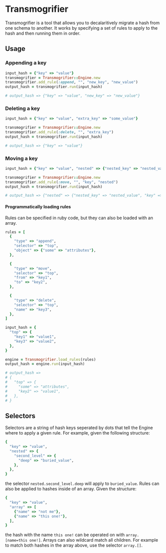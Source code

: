 # Transmogrifier

Transmogrifier is a tool that allows you to decalaritively migrate a hash from one schema to another. It works by specifying a set of rules to apply to the hash and then running them in order.

## Usage
### Appending a key
```ruby
input_hash = {"key" => "value"}
transmogrifier = Transmogrifier::Engine.new
transmogrifier.add_rule(:append, "", "new_key", "new_value")
output_hash = transmogrifier.run(input_hash)

# output_hash => {"key" => "value", "new_key" => "new_value"}
```

### Deleting  a key
```ruby
input_hash = {"key" => "value", "extra_key" => "some_value"}

transmogrifier = Transmogrifier::Engine.new
transmogrifier.add_rule(:delete, "", "extra_key")
output_hash = transmogrifier.run(input_hash)

# output_hash => {"key" => "value"}
```

### Moving a key
```ruby
input_hash = {"key" => "value", "nested" => {"nested_key" => "nested_value"}}

transmogrifier = Transmogrifier::Engine.new
transmogrifier.add_rule(:move, "", "key", "nested")
output_hash = transmogrifier.run(input_hash)

# output_hash => {"nested" => {"nested_key" => "nested_value", "key" => "value"}}
```
#### Programmatically loading rules
Rules can be specified in ruby code, but they can also be loaded with an array.
```ruby
rules = [
  {
    "type" => "append",
    "selector" => "top",
    "object" => {"some" => "attributes"},
  },

  {
    "type" => "move",
    "selector" => "top",
    "from" => "key1",
    "to" => "key2",
  },

  {
    "type" => "delete",
    "selector" => "top",
    "name" => "key3",
  },
]

input_hash = {
  "top" => {
    "key1" => "value1",
    "key3" => "value2",
  },
}

engine = Transmogrifier.load_rules(rules)
output_hash = engine.run(input_hash)

# output_hash => 
# { 
#   "top" => {
#     "some" => "attributes",
#     "key2" => "value1",
#   },
# }
```

## Selectors
Selectors are a string of hash keys seperated by dots that tell the Engine where to apply a given rule. For example, given the following structure:
```ruby
{ 
  "key" => "value", 
  "nested" => {
    "second_level" => {
      "deep" => "buried_value",
    },
  },
}
```
the selector `nested.second_level.deep` will apply to `buried_value`. Rules can also be applied to hashes inside of an array. Given the structure:
```ruby
{ 
  "key" => "value", 
  "array" => [
    {"name" => "not me"},
    {"name" => "this one!"},
  ],
}
```
the hash with the name `this one!` can be operated on with `array.[name=this one!]`. Arrays can also wildcard match all children. For example to match both hashes in the array above, use the selector `array.[]`. 
